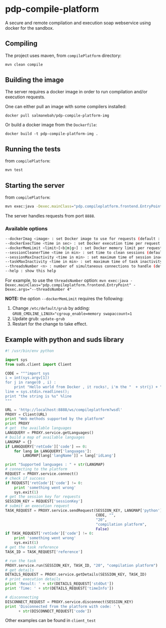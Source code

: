 # pdp-compile-platform
A secure and remote compilation and execution soap webservice using docker for the sandbox.

## Compiling
The project uses maven, from ```compilePlatform``` directory:
```sh
mvn clean compile
```
## Building the image
The server requires a docker image in order to run compilation and/or execution requests.

One can either pull an image with some compilers installed:

```docker pull salmanebah/pdp-compile-platform-img```

Or build a docker image from the ```Dockerfile```:

```docker build -t pdp-compile-platform-img . ```

## Running the tests
from ```compilePlatform```:
```sh
mvn test
```
## Starting the server
from ```compilePlatform```:
```sh
mvn exec:java -Dexec.mainClass="pdp.compileplatform.frontend.EntryPoint"
```
The server handles requests from port ```8888```.

### Available options
```sh
--dockerImag <image> : set Docker image to use for requests (default : salmanebah/pdp-compile-platform-img)
--dockerExecTime <time in sec> : set Docker execution time per request (default : 4.0)
--dockerMemLimit <limit>[<b|m|g>] : set Docker memory limit per request [optinal b,m,g] (default : 128m)
--sessionCleanerTime <time in min> : set time to clean sessions (default : 15)
--sessionMaxInactivity <time in min> : set maximum time of session inactivity (default : 1)
--taskMaxInactivity <time in min> : set maximum time of task inactivity (default : 1)
--threadsNumber <n> : number of simultaneous connections to handle (default : 10)
--help : show this help
```
For example, to use the ```threadsNumber``` option:
```mvn exec:java -Dexec.mainClass="pdp.compileplatform.frontend.EntryPoint" -Dexec.args="--threadsNumber 4" ```

**NOTE:** the option ```--dockerMemLimit``` requires the following:
1. Change ```/etc/default/grub``` by adding:
```GRUB_CMDLINE_LINUX="cgroup_enable=memory swapaccount=1```
2. Update grub:
```update-grub```
3. Restart for the change to take effect.
## Example with python and suds library
```python
#! /usr/bin/env python

import sys
from suds.client import Client

CODE = """import sys
i = int(sys.argv[1])
for j in range(0 , i) :
    print "Hello world from Docker , it rocks!, i'm the "  + str(j) + " iteration"
line = sys.stdin.readlines();
print "the string is %s" %line
"""

URL = 'http://localhost:8888/ws/compileplatform?wsdl'
PROXY = Client(URL)
print "Web methods supported by the platform"
print PROXY
# get  the available languages
LANGQUERY = PROXY.service.getLanguages()
# build a map of available languages
LANGMAP = {}
if LANGQUERY['retCode']['code'] == 0:
    for lang in LANGQUERY['languages']:
        LANGMAP[lang['langName']] = lang['idLang']

print "Supported languages : " + str(LANGMAP)
# connecting to the platform
REQUEST = PROXY.service.connect()
# check if success
if REQUEST['retCode']['code'] != 0:
    print 'something went wrong'
    sys.exit(1)
# get the session key for requests
SESSION_KEY = REQUEST['sessionKey']
# submit an execution request
TASK_REQUEST = PROXY.service.sendRequest(SESSION_KEY, LANGMAP['python'],
                                         CODE, "",
                                         "20",
                                         "compilation platform",
                                         False)
if TASK_REQUEST['retCode']['code'] != 0:
    print 'something went wrong'
    sys.exit(1)
# get the task reference
TASK_ID = TASK_REQUEST['reference']

# run the task
PROXY.service.run(SESSION_KEY, TASK_ID, "20", "compilation platform")
# get details
DETAILS_REQUEST = PROXY.service.getDetails(SESSION_KEY, TASK_ID)
# print execution details
print 'Result: ' + str(DETAILS_REQUEST['stdOut'])
print 'Time: ' + str(DETAILS_REQUEST['timeInfo'])

# disconnecting
DISCONNECT_REQUEST = PROXY.service.disconnect(SESSION_KEY)
print 'Disconnected from the platform with code: ' \
      + str(DISCONNECT_REQUEST['code'])
```

Other examples can be found in ```client_test```
